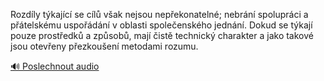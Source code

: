 
Rozdíly týkající se cílů však nejsou nepřekonatelné; nebrání spolupráci a přátelskému uspořádání v oblasti společenského jednání. Dokud se týkají pouze prostředků a způsobů, mají čistě technický charakter a jako takové jsou otevřeny přezkoušení metodami rozumu.

[🔊 Poslechnout audio](/data/7-paragraphs/audio/chapter_38/para_011-Rozdly-tkajc-se-cl-vak-nejsou-nepekonateln.mp3)
